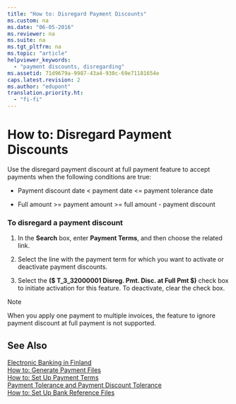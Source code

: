 ```yaml
---
title: "How to: Disregard Payment Discounts"
ms.custom: na
ms.date: "06-05-2016"
ms.reviewer: na
ms.suite: na
ms.tgt_pltfrm: na
ms.topic: "article"
helpviewer_keywords: 
  - "payment discounts, disregarding"
ms.assetid: 71d9679a-9987-43a4-930c-69e71181654e
caps.latest.revision: 2
ms.author: "edupont"
translation.priority.ht: 
  - "fi-fi"
---
```

# How to: Disregard Payment Discounts
Use the disregard payment discount at full payment feature to accept payments when the following conditions are true:  
  
-   Payment discount date \< payment date \<\= payment tolerance date  
  
-   Full amount \>\= payment amount \>\= full amount \- payment discount  
  
### To disregard a payment discount  
  
1.  In the **Search** box, enter **Payment Terms**, and then choose the related link.  
  
2.  Select the line with the payment term for which you want to activate or deactivate payment discounts.  
  
3.  Select the **\($ T\_3\_32000001 Disreg. Pmt. Disc. at Full Pmt $\)** check box to initiate activation for this feature. To deactivate, clear the check box.  
  
> [!NOTE]  
>  When you apply one payment to multiple invoices, the feature to ignore payment discount at full payment is not supported.  
  
## See Also  
 [Electronic Banking in Finland](../../LocalFunctionalityForMicrosoftDynamicsNav2016/Finland/electronic-banking-in-finland.md)   
 [How to: Generate Payment Files](../../LocalFunctionalityForMicrosoftDynamicsNav2016/Finland/how-to-generate-payment-files.md)   
 [How to: Set Up Payment Terms](../../Finance/how-to-set-up-payment-terms.md)   
 [Payment Tolerance and Payment Discount Tolerance](../../Finance/payment-tolerance-and-payment-discount-tolerance.md)   
 [How to: Set Up Bank Reference Files](../../LocalFunctionalityForMicrosoftDynamicsNav2016/Finland/how-to-set-up-bank-reference-files.md)